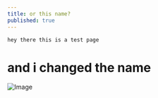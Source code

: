 ```yaml
---
title: or this name?
published: true
---
```



```hey there this is a test page```

# and i changed the name

![Image](../images/test.png)
